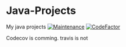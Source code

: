 # Java-Projects
My java projects
[![Maintenance](https://img.shields.io/badge/Maintained%3F-yes-green.svg)](https://GitHub.com/gitcloneguy/Java-Projects/graphs/commit-activity)
[![CodeFactor](https://www.codefactor.io/repository/github/gitcloneguy/java-projects/badge)](https://www.codefactor.io/repository/github/gitcloneguy/java-projects)


Codecov is comming. travis is not
